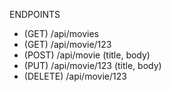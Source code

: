 ENDPOINTS
- (GET) /api/movies
- (GET) /api/movie/123
- (POST) /api/movie (title, body)
- (PUT) /api/movie/123 (title, body)
- (DELETE) /api/movie/123
